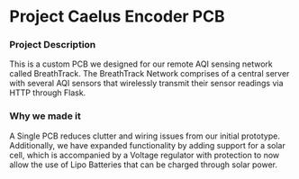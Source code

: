 # Project Caelus Encoder PCB

### Project Description

This is a custom PCB we designed for our remote AQI sensing network called BreathTrack. The BreathTrack Network comprises of a central server with several AQI sensors that wirelessly transmit their sensor readings via HTTP through Flask. 

### Why we made it

A Single PCB reduces clutter and wiring issues from our initial prototype. Additionally, we have expanded functionality by adding support for a solar cell, which is accompanied by a Voltage regulator with protection to now allow the use of Lipo Batteries that can be charged through solar power. 

